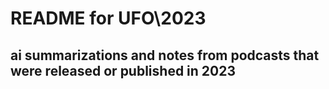 # README for UFO\2023

## ai summarizations and notes from podcasts that were released or published in 2023
